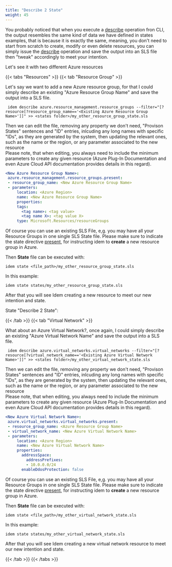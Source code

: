 ```yaml
---
title: "Describe 2 State"
weight: 45
---
```


You probably noticed that when you execute a [describe](/How-to-use-Idem/Describe/) operation fron CLI, the output resembles the same  kind of data we have defined in states examples, that is because it is exactly the same, meaning, you don't need to start from scratch to create, modify or even delete resources, you can simply issue the [describe](/How-to-use-Idem/Describe/) operation and save the output into an SLS file then "tweak" accordingly to meet your intention.

Let's see it with two different Azure resources

{{< tabs "Resources" >}}
{{< tab "Resource Group" >}}

Let's say we want to add a new Azure resource group, for that I could simply describe an existing "Azure Resource Group Name" and save the output into a SLS file.

```shell
 idem describe azure.resource_management.resource_groups --filter="[?resource[?resource_group_name=='<Existing Azure Resource Group Name>']]" >> <states folder>/my_other_resource_group_state.sls
```

Then we can edit the file, removing any property we don't need, "Provison States" sentences and "ID" entries, inlcuding any long names with specific "IDs", as they are generated by the system, then updating the relevant ones, such as the name or the region, or any parameter associated to the new resource<br>
Please note, that when editing, you always need to include the minimum parameters to create any given resource (Azure Plug-In Documentation and even Azure Cloud API documentation provides details in this regard).

 ```yaml
<New Azure Resource Group Name>:
  azure.resource_management.resource_groups.present:
  - resource_group_name: <New Azure Resource Group Name>
  - parameters:
      location: <Azure Region>
      name: <New Azure Resource Group Name>
      properties:
      tags: 
        <tag name>: <tag value>
        <tag name X>: <tag value X>
      type: Microsoft.Resources/resourceGroups
```
Of course you can use an existing SLS File, e,g. you may have all your Resource Groups in one single SLS State file.
Please make sure to indicate the state directive [present](/How-to-use-Idem/States/Present/), for instructing idem to <b>create</b> a new resource group in Azure.

Then <b>State</b> file can be executed with:

```shell
idem state <file_path>/my_other_resource_group_state.sls
```
In this example:

```shell
idem state states/my_other_resource_group_state.sls
```
After that you will see Idem creating a new resource to meet our new intention and state.

State "Describe 2 State":
<script id="asciicast-Kt6u7T78eZnRAgkfgzy86ggen" src="https://asciinema.org/a/Kt6u7T78eZnRAgkfgzy86ggen.js" async theme="asciinema" data-autoplay="true" data-size="small" loop="true"></script>

{{< /tab >}}
{{< tab "Virtual Network" >}}

What about an Azure Virtual Network?, once again, I could simply describe an existing "Azure Virtual Network Name" and save the output into a SLS file.

```shell
 idem describe azure.virtual_networks.virtual_networks --filter="[?resource[?virtual_network_name=='<Existing Azure Virtual Network Name>']]" >> <states folder>/my_other_virtual_network_state.sls
```

Then we can edit the file, removing any property we don't need, "Provison States" sentences and "ID" entries, inlcuding any long names with specific "IDs", as they are generated by the system, then updating the relevant ones, such as the name or the region, or any parameter associated to the new resource<br>
Please note, that when editing, you always need to include the minimum parameters to create any given resource (Azure Plug-In Documentation and even Azure Cloud API documentation provides details in this regard).

 ```yaml
<New Azure Virtual Network Name>:
  azure.virtual_networks.virtual_networks.present:
  - resource_group_name: <Azure Resource Group Name>
  - virtual_network_name: <New Azure Virtual Network Name>
  - parameters:
      location: <Azure Region>
      name: <New Azure Virtual Network Name>
      properties:
        addressSpace:
          addressPrefixes:
          - 10.0.0.0/24
        enableDdosProtection: false
```
Of course you can use an existing SLS File, e,g. you may have all your Resource Groups in one single SLS State file.
Please make sure to indicate the state directive [present](/How-to-use-Idem/States/Present/), for instructing idem to <b>create</b> a new resource group in Azure.

Then <b>State</b> file can be executed with:

```shell
idem state <file_path>/my_other_virtual_network_state.sls
```
In this example:

```shell
idem state states/my_other_virtual_network_state.sls
```
After that you will see Idem creating a new virtual network resource to meet our new intention and state.


{{< /tab >}}
{{< /tabs >}}